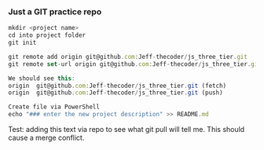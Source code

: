 ﻿###  Just a GIT practice repo

```js
mkdir <project name>  
cd into project folder  
git init                                                                                         

git remote add origin git@github.com:Jeff-thecoder/js_three_tier.git                                  
git remote set-url origin git@github.com:Jeff-thecoder/js_three_tier.git                                                                                                  git remote -v                                                                                           

We should see this:  
origin  git@github.com:Jeff-thecoder/js_three_tier.git (fetch)  
origin  git@github.com:Jeff-thecoder/js_three_tier.git (push)  

Create file via PowerShell
echo "### enter the new project description" >> README.md    
```

Test:  adding this text via repo to see what git pull will tell me. This should cause a merge conflict.
